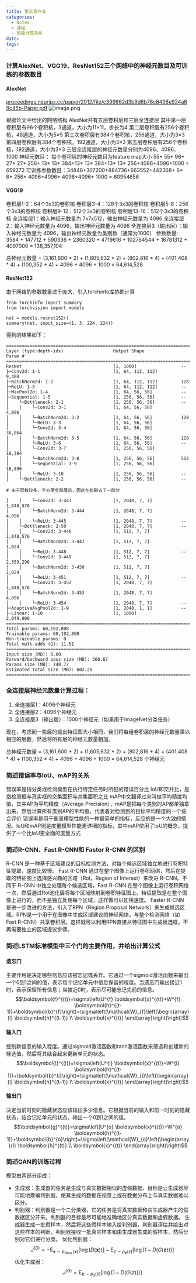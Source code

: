 ```yaml
---
title: 第三章作业
categories:
  - Notes
  - 课程
  - 智能计算系统
date:
tags:
---
```

### 计算AlexNet、VGG19、ResNet152三个网络中的神经元数目及可训练的参数数目

#### AlexNet
[proceedings.neurips.cc/paper/2012/file/c399862d3b9d6b76c8436e924a68c45b-Paper.pdf](https://proceedings.neurips.cc/paper/2012/file/c399862d3b9d6b76c8436e924a68c45b-Paper.pdf)
![image.png](https://cdn.jsdelivr.net/gh/zhengyangWang1/image@main/img/20231120165524.png)

根据论文中给出的网络结构
AlexNet共有五层卷积层和三层全连接层
其中第一层卷积层有96个卷积核，3通道，大小为11×11，步长为4
第二层卷积层有256个卷积核，48通道，大小为5×5
第三次卷积层有384个卷积核，256通道，大小为3×3
第四层卷积层有384个卷积核，192通道，大小为3×3
第五层卷积层有256个卷积核，192通道，大小为3×3
三层全连接层的神经元数量分别为4096、4096、1000
神经元数目：
每个卷积层的神经元数目为feature map大小
55* 55* 96+ 27* 27* 256+ 13* 13* 384+13* 13* 384+13* 13* 256+4096+4096+1000 = 659272
可训练参数数目：34848+307200+884736+663552+442368+ 6* 6* 256* 4096+4096* 4096+4096* 1000 = 60954656


#### VGG19
卷积层1-2：64个3x3的卷积核
卷积层3-4：128个3x3的卷积核
卷积层5-8：256个3x3的卷积核
卷积层9-12：512个3x3的卷积核
卷积层13-16：512个3x3的卷积核
全连接层1：输入神经元数量为 7x7x512，输出神经元数量为 4096
全连接层2：输入神经元数量为 4096，输出神经元数量为 4096
全连接层3（输出层）：输入神经元数量为 4096，输出神经元数量为类别数（通常为1000）
参数数量: 3584 + 147712 + 590336 + 2360320 + 4719616 + 102764544 + 16781312 + 4097000 = 138,357,104

总神经元数量 = (3,161,600 * 2) + (1,605,632 * 2) + (802,816 * 4) + (401,408 * 4) + (100,352 * 4) + 4096 + 4096 + 1000 = 64,614,528

#### ResNet152
由于网络的参数数量过于庞大，引入torchinfo库协助计算
```
from torchinfo import summary  
from torchvision import models  
  
net = models.resnet152()  
summary(net, input_size=(1, 3, 224, 224))
```
得到的结果如下：
```
==========================================================================================
Layer (type:depth-idx)                   Output Shape              Param #
==========================================================================================
ResNet                                   [1, 1000]                 --
├─Conv2d: 1-1                            [1, 64, 112, 112]         9,408
├─BatchNorm2d: 1-2                       [1, 64, 112, 112]         128
├─ReLU: 1-3                              [1, 64, 112, 112]         --
├─MaxPool2d: 1-4                         [1, 64, 56, 56]           --
├─Sequential: 1-5                        [1, 256, 56, 56]          --
│    └─Bottleneck: 2-1                   [1, 256, 56, 56]          --
│    │    └─Conv2d: 3-1                  [1, 64, 56, 56]           4,096
│    │    └─BatchNorm2d: 3-2             [1, 64, 56, 56]           128
│    │    └─ReLU: 3-3                    [1, 64, 56, 56]           --
│    │    └─Conv2d: 3-4                  [1, 64, 56, 56]           36,864
│    │    └─BatchNorm2d: 3-5             [1, 64, 56, 56]           128
│    │    └─ReLU: 3-6                    [1, 64, 56, 56]           --
│    │    └─Conv2d: 3-7                  [1, 256, 56, 56]          16,384
│    │    └─BatchNorm2d: 3-8             [1, 256, 56, 56]          512
│    │    └─Sequential: 3-9              [1, 256, 56, 56]          16,896
│    │    └─ReLU: 3-10                   [1, 256, 56, 56]          --
│    └─Bottleneck: 2-2                   [1, 256, 56, 56]          --

# 由于层数较多，不方便全部展示，因此在此删去了一部分

│    │    └─Conv2d: 3-443                [1, 2048, 7, 7]           1,048,576
│    │    └─BatchNorm2d: 3-444           [1, 2048, 7, 7]           4,096
│    │    └─ReLU: 3-445                  [1, 2048, 7, 7]           --
│    └─Bottleneck: 2-50                  [1, 2048, 7, 7]           --
│    │    └─Conv2d: 3-446                [1, 512, 7, 7]            1,048,576
│    │    └─BatchNorm2d: 3-447           [1, 512, 7, 7]            1,024
│    │    └─ReLU: 3-448                  [1, 512, 7, 7]            --
│    │    └─Conv2d: 3-449                [1, 512, 7, 7]            2,359,296
│    │    └─BatchNorm2d: 3-450           [1, 512, 7, 7]            1,024
│    │    └─ReLU: 3-451                  [1, 512, 7, 7]            --
│    │    └─Conv2d: 3-452                [1, 2048, 7, 7]           1,048,576
│    │    └─BatchNorm2d: 3-453           [1, 2048, 7, 7]           4,096
│    │    └─ReLU: 3-454                  [1, 2048, 7, 7]           --
├─AdaptiveAvgPool2d: 1-9                 [1, 2048, 1, 1]           --
├─Linear: 1-10                           [1, 1000]                 2,049,000
==========================================================================================
Total params: 60,192,808
Trainable params: 60,192,808
Non-trainable params: 0
Total mult-adds (G): 11.51
==========================================================================================
Input size (MB): 0.60
Forward/backward pass size (MB): 360.87
Params size (MB): 240.77
Estimated Total Size (MB): 602.25
==========================================================================================

```

### 全连接层神经元数量计算过程：

1. 全连接层1：4096个神经元
2. 全连接层2：4096个神经元
3. 全连接层3（输出层）：1000个神经元（如果用于ImageNet分类任务）

现在，考虑到一些层的输出特征图大小相同，我们将每组卷积层的神经元数量乘以相应的层数，然后将所有层的神经元数量相加。

总神经元数量 = (3,161,600 * 2) + (1,605,632 * 2) + (802,816 * 4) + (401,408 * 4) + (100,352 * 4) + 4096 + 4096 + 1000 = 64,614,528 个神经元

### 简述错误率与IoU、mAP的关系
错误率是指分类或检测模型在执行特定任务时所犯的错误百分比
IoU即交并比，是指检测框与真实框的交集面积与并集面积之比
mAP中文翻译过来叫做平均精度均值，其中AP为平均精度（Average Precision），mAP是把每个类别的AP都单独拿出来，然后计算所有类别AP的平均值，代表着对检测到的目标平均精度的一个综合评价
错误率是用于衡量模型性能的一种最简单的指标，反应的是一个大致的情况。IoU和mAP则是度量模型性能更详细的指标，其中mAP使用了IoU的概念，提供了一个比IoU更全面的度量方式

### 简述R-CNN、Fast R-CNN和 Faster R-CNN 的区别

R-CNN 是一种基于区域建议的目标检测方法，对每个候选区域独立地进行卷积特征提取，速度比较慢。
Fast R-CNN 通过在整个图像上运行卷积网络，然后在提取的特征图上选择感兴趣的区域（RoI，Region of Interest）来改进 R-CNN。不同于 R-CNN 中独立处理每个候选区域，Fast R-CNN 在整个图像上运行卷积网络一次，然后通过RoI池化层将每个区域映射到卷积特征图上。特征提取是在整个图像上进行的，而不是独立处理每个区域，这样做可以加快速度。
Faster R-CNN 是进一步改进的方法，引入了RPN（Region Proposal Network）来生成候选区域。RPN是一个用于在图像中生成区域建议的神经网络，与整个检测网络（如Fast R-CNN）共享卷积层。这样就可以利用RPN直接从特征图中生成候选框，不再需要独立的区域提议步骤。


### 简述LSTM标准模型中三个门的主要作用，并给出计算公式

#### 遗忘门
主要作用是决定哪些信息应该被忘记或丢弃。它通过一个sigmoid激活函数来输出一个0到1之间的值，表示每个记忆单元中信息保留的程度。当遗忘门输出接近1时，表示保留所有信息；当接近0时，表示尽可能忘记先前的信息。
$$\boldsymbol{f}^{(t)}=\sigma\left(U^{f} \boldsymbol{x}^{(t)}+W^{f} \boldsymbol{h}^{(t-1)}+\boldsymbol{b}^{f}\right)=\sigma\left(\mathcal{W}_{f}\left(\begin{array}{l}
\boldsymbol{h}^{(t-1)} \\
\boldsymbol{x}^{(t)}
\end{array}\right)\right)$$
#### 输入门
控制新信息的输入程度。通过sigmoid激活函数和tanh激活函数来筛选和创建新的候选值，然后将其结合起来更新单元的状态。
$$\boldsymbol{i}^{(t)}=\sigma\left(U^{i} \boldsymbol{x}^{(t)}+W^{i} \boldsymbol{h}^{(t-1)}+\boldsymbol{b}^{i}\right)=\sigma\left(\mathcal{W}_{i}\left(\begin{array}{l}
\boldsymbol{h}^{(t-1)} \\
\boldsymbol{x}^{(t)}
\end{array}\right)\right)$$
#### 输出门
决定当前时刻的隐藏状态应该输出多少信息。它根据当前的输入和前一时刻的隐藏状态，结合记忆单元的状态，输出一个0到1之间的值。
$$\boldsymbol{g}^{(t)}=\sigma\left(U^{o} \boldsymbol{x}^{(t)}+W^{o} \boldsymbol{h}^{(t-1)}+\boldsymbol{b}^{o}\right)=\sigma\left(\mathcal{W}_{o}\left(\begin{array}{l}
\boldsymbol{h}^{(t)} \\
\boldsymbol{x}^{(t)}
\end{array}\right)\right)$$


### 简述GAN的训练过程
模型由两部分组成：
- 生成器：生成器的任务是生成与真实数据相似的虚假数据，目标是让生成器尽可能地欺骗判别器，使其生成的数据在视觉上或在数据分布上与真实数据难以区分。
- 判别器：判别器是一个二分类器，它的任务是将真实数据和由生成器产生的假数据区分开来。判别器的目标是尽可能地准确地区分真实数据和虚假数据。
生成器生成一批假样本，然后将这些假样本输入给判别器，判别器评估并给出对这些样本的判断，判别器接收一批真实样本和由生成器生成的假样本，然后分别对它们进行分类。
优化判别器：$$J^{(D)}=-\mathrm{E}_{\boldsymbol{x} \sim p_{\text {data }}(\boldsymbol{x})}[\log (D(\boldsymbol{x}))]-\mathrm{E}_{z \sim p_{\boldsymbol{z}}(z)}[\log (1-D(G(\boldsymbol{z})))]$$
优化生成器：$$J^{(G)}=\mathrm{E}_{\boldsymbol{z} \sim p_{z}(z)}[\log (1-D(G(z)))]$$
